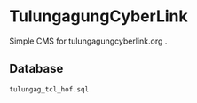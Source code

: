 # TulungagungCyberLink
 Simple CMS for tulungagungcyberlink.org .
 
## Database
```
tulungag_tcl_hof.sql
```
